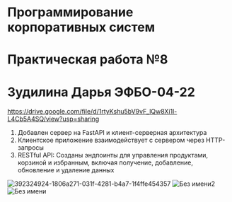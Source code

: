 # Программирование корпоративных систем

# Практическая работа №8

# Зудилина Дарья ЭФБО-04-22

https://drive.google.com/file/d/1rtyKshu5bV9vF_lQw8Xi1l-L4Cb5A4SQ/view?usp=sharing

1. Добавлен сервер на FastAPI и клиент-серверная архитектура
2. Клиентское приложение взаимодействует с сервером через HTTP-запросы 
3. RESTful API: Созданы эндпоинты для управления продуктами, корзиной и избранным, включая получение, добавление, обновление и удаление данных 

![392324924-1806a271-031f-4281-b4a7-1f4ffe454357](https://github.com/user-attachments/assets/f3ab8d06-4e1a-425b-a3bd-f84aa71724b3)
![Без имени2](https://github.com/user-attachments/assets/39124314-68d6-4a68-aecf-c6d4365e2b69)
![Без имени](https://github.com/user-attachments/assets/cd5c6990-de3a-4cdf-9ea0-3f1763db1c8c)
